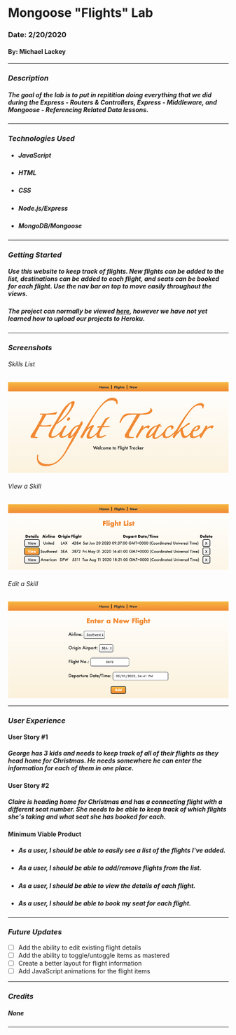 # **Mongoose "Flights" Lab**

### Date: 2/20/2020

#### By: Michael Lackey
***

### ***Description***

##### The goal of the lab is to put in repitition doing everything that we did during the *Express - Routers & Controllers*, *Express - Middleware*, and *Mongoose - Referencing Related Data* lessons.
***

### ***Technologies Used***

* ##### JavaScript
* ##### HTML
* ##### CSS
* ##### Node.js/Express
* ##### MongoDB/Mongoose
***

### ***Getting Started***

##### Use this website to keep track of flights. New flights can be added to the list, destinations can be added to each flight, and seats can be booked for each flight. Use the nav bar on top to move easily throughout the views.
##### The project can normally be viewed [here](https://mlackey9601.github.io/mongoose-flights/), however we have not yet learned how to upload our projects to Heroku.
***

### ***Screenshots***

###### Skills List
![Main Page](public/images/screenshots/index.png)
###### View a Skill
![List of Flights](public/images/screenshots/flights.png)
###### Edit a Skill
![Add a Flight](public/images/screenshots/new.png)
***

### ***User Experience***

#### User Story #1
##### George has 3 kids and needs to keep track of all of their flights as they head home for Christmas. He needs somewhere he can enter the information for each of them in one place.
#### User Story #2
##### Claire is heading home for Christmas and has a connecting flight with a different seat number.  She needs to be able to keep track of which flights she's taking and what seat she has booked for each.
#### Minimum Viable Product
* ##### As a user, I should be able to easily see a list of the flights I've added.
* ##### As a user, I should be able to add/remove flights from the list.
* ##### As a user, I should be able to view the details of each flight.
* ##### As a user, I should be able to book my seat for each flight.
***

### ***Future Updates***

- [ ] Add the ability to edit existing flight details
- [ ] Add the ability to toggle/untoggle items as mastered
- [ ] Create a better layout for flight information
- [ ] Add JavaScript animations for the flight items
***

### ***Credits***
  
##### None
***